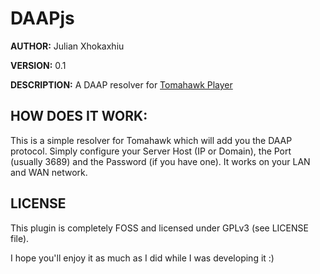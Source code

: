 # DAAPjs #

**AUTHOR:** Julian Xhokaxhiu

**VERSION:** 0.1

**DESCRIPTION:** A DAAP resolver for [Tomahawk Player](http://www.tomahawk-player.org/)

## HOW DOES IT WORK: ##
This is a simple resolver for Tomahawk which will add you the DAAP protocol.
Simply configure your Server Host (IP or Domain), the Port (usually 3689) and the Password (if you have one). It works on your LAN and WAN network.

## LICENSE ##
This plugin is completely FOSS and licensed under GPLv3 (see LICENSE file).

I hope you'll enjoy it as much as I did while I was developing it :)
